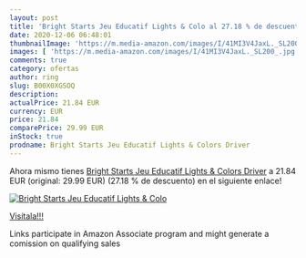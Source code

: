 ```yaml
---
layout: post
title: 'Bright Starts Jeu Educatif Lights & Colo al 27.18 % de descuento'
date: 2020-12-06 06:48:01
thumbnailImage: 'https://m.media-amazon.com/images/I/41MI3V4JaxL._SL200_.jpg'
images: [ 'https://m.media-amazon.com/images/I/41MI3V4JaxL._SL200_.jpg' ]
comments: true
category: ofertas
author: ring
slug: B00X0XGSOQ
description:
actualPrice: 21.84 EUR
currency: EUR
price: 21.84
comparePrice: 29.99 EUR
inStock: true
prodname: Bright Starts Jeu Educatif Lights & Colors Driver
---
```


Ahora mismo tienes [Bright Starts Jeu Educatif Lights & Colors Driver](https://www.amazon.fr/dp/B00X0XGSOQ/?tag=tolees0d-21) a 21.84 EUR (original: 29.99 EUR) (27.18 %  de descuento) en el siguiente enlace!

[![Bright Starts Jeu Educatif Lights & Colo](https://m.media-amazon.com/images/I/41MI3V4JaxL._SL200_.jpg)](https://www.amazon.fr/dp/B00X0XGSOQ/?tag=tolees0d-21)

[Visítala!!!](https://www.amazon.fr/dp/B00X0XGSOQ/?tag=tolees0d-21)

Links participate in Amazon Associate program and might generate a comission on qualifying sales
